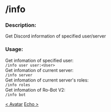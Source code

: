 # /info

### Description:
Get Discord information of specified user/server<br>

### Usage:
Get infomation of specified user:<br>
`/info user user:<User>`<br>
Get infomation of current server:<br>
`/info server`<br>
Get infomation of current server's roles:<br>
`/info roles`<br>
Get infomation of Ro-Bot V2:<br>
`/info bot`<br>

<a class="button prev" href="./#/commands/basiccommands/avatar" role="button">< Avatar</a>
<a class="button next" href="./#/commands/basiccommands/echo" role="button">Echo ></a>